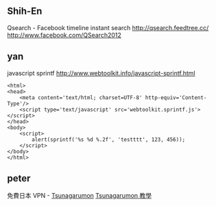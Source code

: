 ## Shih-En

Qsearch - Facebook timeline instant search
<http://qsearch.feedtree.cc/>
<http://www.facebook.com/QSearch2012>

## yan

javascript sprintf
<http://www.webtoolkit.info/javascript-sprintf.html>

```
<html>
<head>
    <meta content='text/html; charset=UTF-8' http-equiv='Content-Type'/>
    <script type='text/javascript' src='webtoolkit.sprintf.js'></script>
</head>
<body>
    <script>
        alert(sprintf('%s %d %.2f', 'testttt', 123, 456));
    </script>
</body>
</html>
```

## peter

免費日本 VPN - [Tsunagarumon](http://tsunagarumon.com/entry/)
[Tsunagarumon 教學](http://www.kocpc.com.tw/archives/1693)